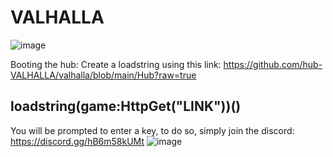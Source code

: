 # VALHALLA
![image](https://user-images.githubusercontent.com/132168937/235324076-8efb07a9-6db3-4c3f-bd38-d27114046652.png)

Booting the hub: Create a loadstring using this link: https://github.com/hub-VALHALLA/valhalla/blob/main/Hub?raw=true
## loadstring(game:HttpGet("LINK"))()

You will be prompted to enter a key, to do so, simply join the discord: https://discord.gg/hB6m58kUMt
![image](https://user-images.githubusercontent.com/132168937/235324305-d0f4faea-2dea-4642-bbdc-b8608feee48d.png)
